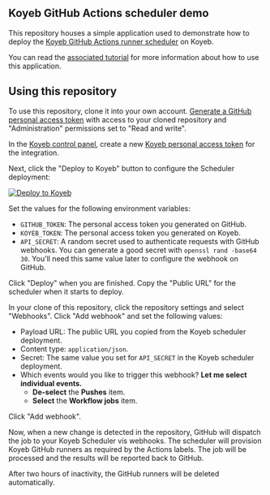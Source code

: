 ## Koyeb GitHub Actions scheduler demo

This repository houses a simple application used to demonstrate how to deploy the [Koyeb GitHub Actions runner scheduler](https://github.com/koyeb/koyeb-github-runner-scheduler) on Koyeb.

You can read the [associated tutorial](https://www.koyeb.com/tutorials/) for more information about how to use this application.

## Using this repository

To use this repository, clone it into your own account.  [Generate a GitHub personal access token](https://github.com/settings/personal-access-tokens/new) with access to your cloned repository and "Administration" permissions set to "Read and write".

In the [Koyeb control panel](https://app.koyeb.com/), create a new [Koyeb personal access token](https://app.koyeb.com/user/settings/api) for the integration.

Next, click the "Deploy to Koyeb" button to configure the Scheduler deployment:

[![Deploy to Koyeb](https://www.koyeb.com/static/images/deploy/button.svg)](https://app.koyeb.com/deploy?name=github-runner-scheduler&type=docker&image=docker.io/koyeb/github-runner-scheduler&env[GITHUB_TOKEN]=CHANGE_ME&env[KOYEB_TOKEN]=CHANGE_ME&env[API_SECRET]=CHANGE_ME&env[MODE]=repository&env[DISABLE_DOCKER_DAEMON]=true&ports=8000;http;/)

Set the values for the following environment variables:

* `GITHUB_TOKEN`: The personal access token you generated on GitHub.
* `KOYEB_TOKEN`: The personal access token you generated on Koyeb.
* `API_SECRET`: A random secret used to authenticate requests with GitHub webhooks.  You can generate a good secret with `openssl rand -base64 30`.  You'll need this same value later to configure the webhook on GitHub.

Click "Deploy" when you are finished.  Copy the "Public URL" for the scheduler when it starts to deploy.

In your clone of this repository, click the repository settings and select "Webhooks".  Click "Add webhook" and set the following values:

* Payload URL: The public URL you copied from the Koyeb scheduler deployment.
* Content type: `application/json`.
* Secret: The same value you set for `API_SECRET` in the Koyeb scheduler deployment.
* Which events would you like to trigger this webhook? **Let me select individual events.**
    * **De-select** the **Pushes** item.
    * **Select** the **Workflow jobs** item.

Click "Add webhook".

Now, when a new change is detected in the repository, GitHub will dispatch the job to your Koyeb Scheduler vis webhooks.  The scheduler will provision Koyeb GitHub runners as required by the Actions labels.  The job will be processed and the results will be reported back to GitHub.

After two hours of inactivity, the GitHub runners will be deleted automatically.
